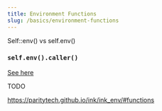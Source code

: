 ```yaml
---
title: Environment Functions
slug: /basics/environment-functions
---
```


Self::env() vs self.env()

### `self.env().caller()`

[See here](/datastructures/hashmap#contract-caller)


TODO

https://paritytech.github.io/ink/ink_env/#functions

